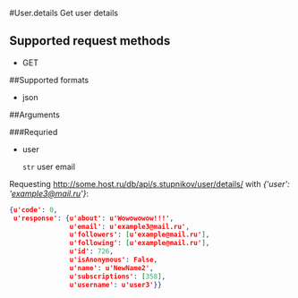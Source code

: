 #User.details
Get user details

## Supported request methods 
* GET

##Supported formats
* json

##Arguments


###Requried
* user

   ```str``` user email


Requesting http://some.host.ru/db/api/s.stupnikov/user/details/ with _{'user': 'example3@mail.ru'}_:
```json
{u'code': 0,
 u'response': {u'about': u'Wowowowow!!!',
               u'email': u'example3@mail.ru',
               u'followers': [u'example@mail.ru'],
               u'following': [u'example@mail.ru'],
               u'id': 726,
               u'isAnonymous': False,
               u'name': u'NewName2',
               u'subscriptions': [358],
               u'username': u'user3'}}
```
